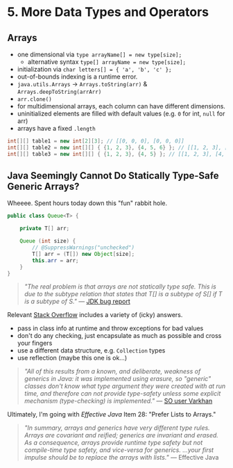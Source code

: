 # 5. More Data Types and Operators

## Arrays

- one dimensional via `type arrayName[] = new type[size];`
  - alternative syntax `type[] arrayName = new type[size];`
- initialization via `char letters[] = { 'a', 'b', 'c' };`
- out-of-bounds indexing is a runtime error.
- `java.utils.Arrays` -> `Arrays.toString(arr)` & `Arrays.deepToString(arrArr)`
- `arr.clone()`
- for multidimensional arrays, each column can have different dimensions.
- uninitialized elements are filled with default values (e.g. `0` for int, `null` for arr)
- arrays have a fixed `.length`

```java
int[][] table1 = new int[2][3]; // [[0, 0, 0], [0, 0, 0]]
int[][] table2 = new int[][] { {1, 2, 3}, {4, 5, 6} }; // [[1, 2, 3], [4, 5, 6]]
int[][] table3 = new int[][] { {1, 2, 3}, {4, 5} }; // [[1, 2, 3], [4, 5]]
```

## Java Seemingly Cannot Do Statically Type-Safe Generic Arrays?

Wheeee. Spent hours today down this "fun" rabbit hole.

```java
public class Queue<T> {

    private T[] arr;

    Queue (int size) {
        // @SuppressWarnings("unchecked")
        T[] arr = (T[]) new Object[size];
        this.arr = arr;
    }
}
```

> _"The real problem is that arrays are not statically type safe. This is due to the subtype relation that states that T[] is a subtype of S[] if T is a subtype of S."_ — [JDK bug report](https://bugs.openjdk.java.net/browse/JDK-5105887?focusedCommentId=12266705&page=com.atlassian.jira.plugin.system.issuetabpanels%3Acomment-tabpanel#comment-12266705)

Relevant [Stack Overflow](https://stackoverflow.com/questions/529085/how-to-create-a-generic-array-in-java) includes a variety of (icky) answers.

- pass in class info at runtime and throw exceptions for bad values
- don't do any checking, just encapsulate as much as possible and cross your fingers
- use a different data structure, e.g. `Collection` types
- use reflection (maybe this one is ok…)

> _"All of this results from a known, and deliberate, weakness of generics in Java: it was implemented using erasure, so "generic" classes don't know what type argument they were created with at run time, and therefore can not provide type-safety unless some explicit mechanism (type-checking) is implemented."_ — [SO user Varkhan](https://stackoverflow.com/a/530289/4876305)

Ultimately, I'm going with _Effective Java_ Item 28: "Prefer Lists to Arrays."

> _"In summary, arrays and generics have very different type rules. Arrays are covariant and reified; generics are invariant and erased. As a consequence, arrays provide runtime type safety but not compile-time type safety, and vice-versa for generics. …your first impulse should be to replace the arrays with lists."_ — Effective Java
